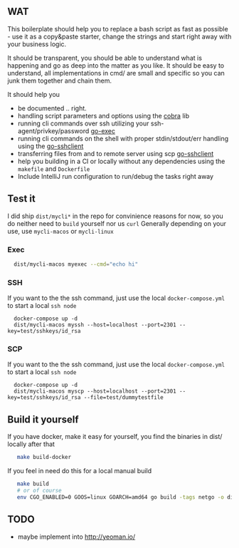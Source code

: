 ## WAT

This boilerplate should help you to replace a bash script as fast as possible - use it as a copy&paste starter, change the strings and start right away with your business logic.

It should be transparent, you should be able to understand what is happening and go as deep into the matter as you like.
It should be easy to understand, all implementations in cmd/ are small and specific so you can junk them together and chain them.

It should help you
 - be documented .. right.
 - handling script parameters and options using the [cobra](https://github.com/spf13/cobra) lib
 - running cli commands over ssh utilizing your ssh-agent/privkey/password [go-exec](https://github.com/EugenMayer/go-sshclient)
 - running cli commands on the shell with proper stdin/stdout/err handling using the [go-sshclient](https://github.com/EugenMayer/go-exec)
 - transferring files from and to remote server using scp [go-sshclient](https://github.com/EugenMayer/go-sshclient)
 - help you building in a CI or locally without any dependencies using the `makefile` and `Dockerfile`
 - Include IntelliJ run configuration to run/debug the tasks right away
 
## Test it

I did ship `dist/mycli*` in the repo for convinience reasons for now, so you do neither need to `build` yourself nor us `curl`
Generally depending on your use, use `mycli-macos` or `mycli-linux`

### Exec

```bash
  dist/mycli-macos myexec --cmd="echo hi"
```

### SSH
If you want to the the ssh command, just use the local `docker-compose.yml` to start a local `ssh node`

```
  docker-compose up -d
  dist/mycli-macos myssh --host=localhost --port=2301 --key=test/sshkeys/id_rsa
```

### SCP
If you want to the the ssh command, just use the local `docker-compose.yml` to start a local `ssh node`

```
  docker-compose up -d
  dist/mycli-macos myscp --host=localhost --port=2301 --key=test/sshkeys/id_rsa --file=test/dummytestfile
```

## Build it yourself

If you have docker, make it easy for yourself, you find the binaries in dist/ locally after that

```bash
   make build-docker
```

If you feel in need do this for a local manual build

```bash
   make build
   # or of course
   env CGO_ENABLED=0 GOOS=linux GOARCH=amd64 go build -tags netgo -o dist/mycli-linux mycli.go
```
 
## TODO

- maybe implement into http://yeoman.io/